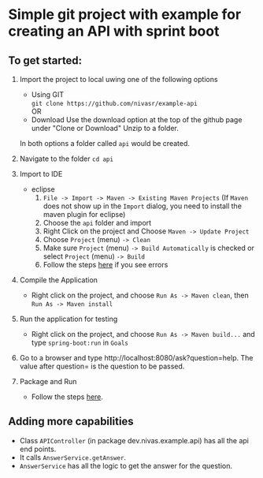 # Simple git project with example for creating an API with sprint boot

## To get started:

1. Import the project to local uwing one of the following options
    * Using GIT  
        `git clone https://github.com/nivasr/example-api`  
OR
    * Download
        Use the download option at the top of the github page under "Clone or Download"
        Unzip to a folder.  

    In both options a folder called `api` would be created.

2. Navigate to the folder
    `cd api`

3. Import to IDE
    * eclipse  
        1. `File -> Import -> Maven -> Existing Maven Projects` (If `Maven` does not show up in the `Import` dialog, you need to install the maven plugin for eclipse)
        2. Choose the `api` folder and import
        3. Right Click on the project and Choose `Maven -> Update Project`
        4. Choose `Project` (menu) `-> Clean`
        5. Make sure `Project` (menu) `-> Build Automatically` is checked or select `Project` (menu) `-> Build`
        6. Follow the steps [here](https://crunchify.com/mavenmvn-clean-install-update-project-and-project-clean-options-in-eclipse-ide-to-fix-any-dependency-issue/) if you see errors

4. Compile the Application
    * Right click on the project, and choose `Run As -> Maven clean`, then `Run As -> Maven install`

5. Run the application for testing
    * Right click on the project, and choose `Run As -> Maven build...` and type `spring-boot:run` in `Goals`

6. Go to a browser and type http://localhost:8080/ask?question=help. The value after question= is the question to be passed.

7. Package and Run
    * Follow the steps [here](https://spring.io/guides/gs/rest-service/#_build_an_executable_jar).

## Adding more capabilities

* Class `APIController` (in package dev.nivas.example.api) has all the api end points. 
* It calls `AnswerService.getAnswer`.
* `AnswerService` has all the logic to get the answer for the question.
